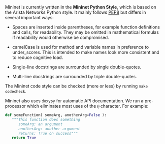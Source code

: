 Mininet is currently written in the **Mininet Python Style**, which is based on the Arista Networks Python style. It mainly follows [PEP8](http://legacy.python.org/dev/peps/pep-0008) but differs in several important ways:

* Spaces are inserted inside parentheses, for example function definitions and calls, for readability. They may be omitted in mathematical formulas if readability would otherwise be compromised.

* camelCase is used for method and variable names in preference to under_scores. This is intended to make names look more consistent and to reduce cognitive load.

* Single-line docstrings are surrounded by single double-quotes.

* Multi-line docstrings are surrounded by triple double-quotes.

The Mininet code style can be checked (more or less) by running `make codecheck`.

Mininet also uses `doxypy` for automatic API documentation. We run a pre-processor which eliminates most uses of the `@` character. For example:

```python
def someFunction( someArg, anotherArg=False ):
   """This function does something
      someArg: an argument
      anotherArg: another argument
      returns: True on success"""
   return True
```